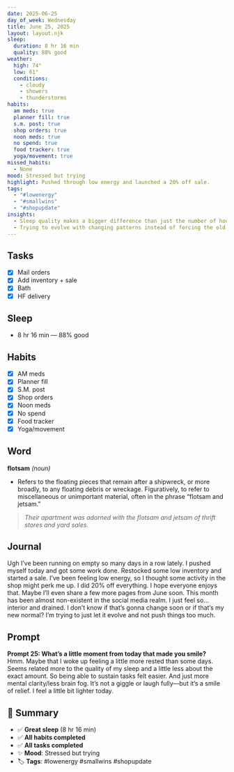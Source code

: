 ```yaml
---
date: 2025-06-25
day_of_week: Wednesday
title: June 25, 2025
layout: layout.njk
sleep:
  duration: 8 hr 16 min
  quality: 88% good
weather:
  high: 74°
  low: 61°
  conditions:
    - cloudy
    - showers
    - thunderstorms
habits:
  am meds: true
  planner fill: true
  s.m. post: true
  shop orders: true
  noon meds: true
  no spend: true
  food tracker: true
  yoga/movement: true
missed_habits:
  - None
mood: Stressed but trying
highlight: Pushed through low energy and launched a 20% off sale.
tags:
  - "#lowenergy"
  - "#smallwins"
  - "#shopupdate"
insights:
  - Sleep quality makes a bigger difference than just the number of hours.
  - Trying to evolve with changing patterns instead of forcing the old rhythm.
---
```


## Tasks
- [x] Mail orders  
- [x] Add inventory + sale  
- [x] Bath  
- [x] HF delivery  

## Sleep
- 8 hr 16 min — 88% good

## Habits
- [x] AM meds  
- [x] Planner fill  
- [x] S.M. post  
- [x] Shop orders  
- [x] Noon meds  
- [x] No spend  
- [x] Food tracker  
- [x] Yoga/movement  

## Word
**flotsam** *(noun)*  
- Refers to the floating pieces that remain after a shipwreck, or more broadly, to any floating debris or wreckage. Figuratively, to refer to miscellaneous or unimportant material, often in the phrase “flotsam and jetsam.”  
> *Their apartment was adorned with the flotsam and jetsam of thrift stores and yard sales.*

## Journal
Ugh I’ve been running on empty so many days in a row lately. I pushed myself today and got some work done. Restocked some low inventory and started a sale. I’ve been feeling low energy, so I thought some activity in the shop might perk me up. I did 20% off everything. I hope everyone enjoys that. Maybe I’ll even share a few more pages from June soon. This month has been almost non-existent in the social media realm. I just feel so... interior and drained. I don’t know if that’s gonna change soon or if that’s my new normal? I’m trying to just let it evolve and not push things too much.

## Prompt
**Prompt 25: What’s a little moment from today that made you smile?**  
Hmm. Maybe that I woke up feeling a little more rested than some days. Seems related more to the quality of my sleep and a little less about the exact amount. So being able to sustain tasks felt easier. And just more mental clarity/less brain fog. It’s not a giggle or laugh fully—but it’s a smile of relief. I feel a little bit lighter today.

## 📌 Summary
- ✅ **Great sleep** (8 hr 16 min)
- ✅ **All habits completed**
- ✅ **All tasks completed**
- ✨ **Mood**: Stressed but trying
- 🏷️ **Tags**: #lowenergy #smallwins #shopupdate